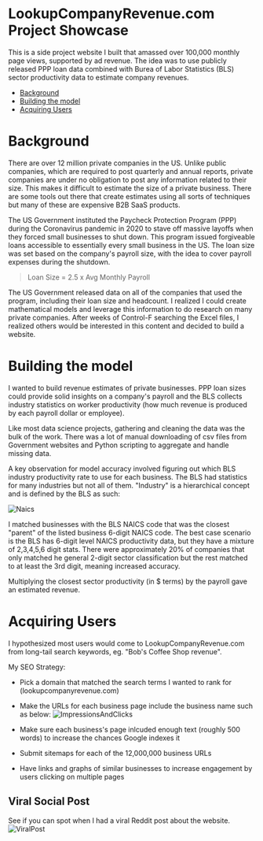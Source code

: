 # LookupCompanyRevenue.com Project Showcase
This is a side project website I built that amassed over 100,000 monthly page views, supported by ad revenue. The idea was to use publicly released PPP loan data combined with Burea of Labor Statistics (BLS) sector productivity data to estimate company revenues.

- [Background](#background)
- [Building the model](#building-the-model)
- [Acquiring Users](#acquiring-users)

# Background
There are over 12 million private companies in the US. Unlike public companies, which are required to post quarterly and annual reports, private companies are under no obligation to post any information related to their size. This makes it difficult to estimate the size of a private business. There are some tools out there that create estimates using all sorts of techniques but many of these are expensive B2B SaaS products.

The US Government instituted the Paycheck Protection Program (PPP) during the Coronavirus pandemic in 2020 to stave off massive layoffs when they forced small businesses to shut down. This program issued forgiveable loans accessible to essentially every small business in the US. The loan size was set based on the company's payroll size, with the idea to cover payroll expenses during the shutdown.

> Loan Size = 2.5 x Avg Monthly Payroll

The US Government released data on all of the companies that used the program, including their loan size and headcount. I realized I could create mathematical models and leverage this information to do research on many private companies. After weeks of Control-F searching the Excel files, I realized others would be interested in this content and decided to build a website.

# Building the model
I wanted to build revenue estimates of private businesses. PPP loan sizes could provide solid insights on a company's payroll and the BLS collects industry statistics on worker productivity (how much revenue is produced by each payroll dollar or employee).

Like most data science projects, gathering and cleaning the data was the bulk of the work. There was a lot of manual downloading of csv files from Government websites and Python scripting to aggregate and handle missing data.

A key observation for model accuracy involved figuring out which BLS industry productivity rate to use for each business. The BLS had statistics for many industries but not all of them. "Industry" is a hierarchical concept and is defined by the BLS as such:

![Naics](https://user-images.githubusercontent.com/90107864/214922510-6f9c2946-ae04-46a3-aec1-386379ac7f8f.png)

I matched businesses with the BLS NAICS code that was the closest "parent" of the listed business 6-digit NAICS code. The best case scenario is the BLS has 6-digit level NAICS productivity data, but they have a mixture of 2,3,4,5,6 digit stats. There were approximately 20% of companies that only matched he general 2-digit sector classification but the rest matched to at least the 3rd digit, meaning increased accuracy.

Multiplying the closest sector productivity (in $ terms) by the payroll gave an estimated revenue.


# Acquiring Users
I hypothesized most users would come to LookupCompanyRevenue.com from long-tail search keywords, eg. "Bob's Coffee Shop revenue". 

My SEO Strategy:
- Pick a domain that matched the search terms I wanted to rank for (lookupcompanyrevenue.com)
- Make the URLs for each business page include the business name such as below:
![ImpressionsAndClicks](https://user-images.githubusercontent.com/90107864/214935376-9b5d83a0-21da-491a-a77a-f0b7767e06d6.jpg)

- Make sure each business's page inlcuded enough text (roughly 500 words) to increase the chances Google indexes it
- Submit sitemaps for each of the 12,000,000 business URLs
- Have links and graphs of similar businesses to increase engagement by users clicking on multiple pages

## Viral Social Post
See if you can spot when I had a viral Reddit post about the website.
![ViralPost](https://user-images.githubusercontent.com/90107864/214936027-c67de758-863d-4ab2-a143-ec07c4867a7d.jpg)



